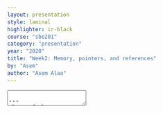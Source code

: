 ```yaml
---
layout: presentation
style: laminal
highlighter: ir-black
course: "sbe201"
category: "presentation"
year: "2020"
title: "Week2: Memory, pointers, and references"
by: "Asem"
author: "Asem Alaa"
---
```


    
<textarea id="source">

---
class: left, top
## Memory Layout

--
.center[![stack](/gallery/stackheap.png)]


---
class: left, top
## Variables on Stack Memory

--
The following variables are allocated on the stack

```c++
char x = 's';

float pi = 3.1415;

int k = 0;

int j = k;

double e {2.71828};
```

--
- Automatically deleted after going out of their scope.
--
- Very simple.

---
class: left, top
## Address of a Variable in the Memory

* Variables exist in memory. 
* A variable in memory has an address.

---
class: left, top

```c++
// Declare integer x and initialize it with 13.
int x = 13;

// Declare integer y and initialize it with 1.
int y = 1;

// Declare integer z and initialize it with 5.
int z = 5;
```

Their physical presence in memory looks like this:

.center[<img src="/gallery/stackaddress.png" style="width:30%;">]

---
class: left, top
## Address of a variable in C++

--
But how to get (retrieve) the address of a variable in C++?

--
* By using `&` (ampersand operator).

--
```c++
int x = 5;

std::cout << &x << "\n"; 
// Prints: the location of x in memory
```

---
class: left, top
## Pointers 

--
We store the address of a variable in a special type called **pointer**.

- **Pointer** is a primitive data type.
- **Pointer** type occupies **8 bytes** (64-bit machines).
- **Pointer** is declared using the syntax: `int *` for pointer to integer, `double *` for pointer to doubles, ...etc.

--
```c++
int x = 13;
int y = 1;
int z = 5;
// Declare 'pointer to integer' px and 
// initialize with address of x.
int *px = &x; 

// Declare 'pointer to integer' py and 
// initialize with address of y.
int *py = &y;

// Declare 'pointer to integer' pz and 
// initialize with address of z.
int *pz = &z;
```

---
class: left, top
## Primitive Data Types in C++ (Revisited)

#### Primitive Data Types (PDT) in C++

* `bool`: holds logical value, occupies **1 byte** of memory.
* `char`: a character, occupies **1 byte** of memory.
* `int`: an integer, occupies **4 bytes** of memory.
* `float`: a real-number-like, occupies **4 bytes** of memory.
* `double`: like float, but higher precision, occupies **8 bytes** of memory.
--
* pointer: holds the location of a variable in memory, occupies **8 bytes** of memory.

---
class: left, top
## Why using Address?

--
### Flexibility

Addresses gives a great flexibility to control variables. For example, you can modify a variable value if you have its address.

```c++
    int x = 9;

    std::cout << x << std::endl; // prints: 9

    int *px = &x ;

    // Derefrencing px to access x.
    *px = 13;

    std::cout << x << std::endl; // prints 13
```

---
class: left, top
### Passing arguments by pointer

--
You can pass a **pointer to variable** as argument to a function.

--
```c++
void max( double a , double b , double *presults )
{
    // Dereference the presults to access the underlying variable.
    if( a > b ) *presults = a;
    else *presults = b;
}

int main()
{
    double results = 0; double x = 0; double y = 0;
    std::cin >> x >> y;
    max( x , y , &results ); // Now results has new value.
    std::cout << results << "\n";
}
```

---
class: left, top
### Passing arguments by pointer


You can pass a **pointer to variable** as argument to a function.


```c++
void max( double a , double b , double *presults )
{
    // Dereference the presults to access the underlying variable.
    if( a > b ) *presults = a;
    else *presults = b;
}

int main()
{
*   double results = 0, x = 0, y = 0;
    std::cin >> x >> y;
    max( x , y , &results ); // Now results has new value.
    std::cout << results << "\n";
}
```

--
* this style acceptable in C language. 
* not preferred in C++, and always prefer to return the results.

---
class: top, left
### Cont'd

Which is better?



This?

```c++
void max( double a , double b , double *presults )
{
    if( a > b ) *presults = a;
    else *presults = b;
}

int main()
{
    double results = 0, x = 0; y = 0;
    std::cin >> x >> y;
    max( x , y , &results ); 
    std::cout << results << "\n";
}
```
---
class: top, left
### Cont'd

Which is better?



Or this?

```c++
double max( double a , double b )
{
    if( a > b) return a;
    else return b;
}

int main()
{
    double x = 0; y = 0;
    std::cin >> x >> y;
    double results = max( x , y );
    std::cout << results << "\n";
}
```

---
class: center, top
## Stack Memory vs. Heap Memory

| Stack Memory | Heap Memory |
|---|---|
| .red[Limited capacity ] | .green[ Large capacity for scalable structures ]  |
| .green[Automatic memory management ] | .red[Manual memory management ]                 |

---
class: left, top
## Variables on Heap Memory

Variables can also be created on heap.

```c++
// Allocate integer with initializing to zero 
// on heap memory, and save the address in px.
int *px = new int{0};

// Allocate integer with initializing to 4 
// on heap memory, and save the address in py.
int *py = new int(4); 


int *pz = new int(8);
```

Physically, they would look like this: 

.center[<img src="/gallery/heapaddress.png" style="width:30%;">]

---
class: left, top
## Memory Management

--
* Variables created on heap memory (using `new` operator), should be deleted manually when they are no longer used. 
* Otherwise, you will allocate a lot of space that will become unusable.


--
```c++
int *px = new int{0};

int *py = new int(4);

int *pz = new int(8);
```

--
* After making some prcessing on `px`, `py`, and `pz`

```c++
delete px;
delete py;
delete pz;
```

---
### Important rule for memory management

--
* To avoid memory leaks, make sure that allocations/deallocations are balanced in the en.
--
* \# `new` = \# `delete`.

---
class: left, top
## Reference types

--
* Very important type in C++, 
--
* Using it in the right way makes your program very efficient. 
--
* **References** are alternative for pointers to enhance the readability of your code.
--
* When you make a reference to a variable, you actually making an alias to that variable.
--
* In other words, you are making another name for the same variable.

---
class: left, top
## Primitive Data Types in C++ (Revisited 2)

#### Primitive Data Types (PDT) in C++

* `bool`: holds logical value, occupies **1 byte** of memory.
* `char`: a character, occupies **1 byte** of memory.
* `int`: an integer, occupies **4 bytes** of memory.
* `float`: a real-number-like, occupies **4 bytes** of memory.
* `double`: like float, but higher precision, occupies **8 bytes** of memory.
--
* **pointer**: holds the location of a variable in memory, occupies **8 bytes** of memory.
--
* **reference**: an alias to an existing variable, occupies **8 bytes** of memory.

---
class: left, top
## References in C++

--
```c++
// Declaration of integer x and initializing with zero.
int x = 0;

// Declaration of reference y and to be reference for x.
int &y = x;

// Now x and y, are the same variable, but with different name.

// Chaning y value, will also affect x, and vice versa.
y = 10;

std::cout << x << "\n"; // prints: 10
```

---
class: left, top
### Cont'd

Recall the example of passing pointer as argument:

```c++
void max( double a , double b , double *presults )
{
    if( a > b ) *presults = a;
    else *presults = b;
}

int main()
{
    double results = 0, x = 0, y = 0;
    std::cin >> x >> y;
    max( x , y , &results );
    std::cout << results << "\n";
}
```

---
class: left, top
This can be written in more elegant way using references:

```c++
void max( double a , double b , double &results )
{
    // No need for dereference as we did in pointers, like it is a real variable!
    if( a > b ) results = a;
    else results = b;
}

int main()
{
    double results = 0;

    // No need to pass the address explicitly.
    max( 13 , 5 , results );

    std::cout << results << "\n";
}
```

---
class: left, top
## Rule: Keep it simple, stupid (KISS)

More about [{KISS}](https://en.wikipedia.org/wiki/KISS_principle) principle.

**But again, it is very preferred to use the simplest form when possible**!

```c++
double max( double a , double b )
{
    return (a > b)? a : b;
}

int main()
{
    double results = max( 13 , 5 );
}
```

We used pointer and references in previous examples just for explanations!

---
class: left, top
# Thank you

</textarea>
